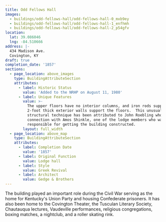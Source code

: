 ```yaml
---
title: Odd Fellows Hall
images:
  - buildings/odd-fellows-hall/odd-fellows-hall-0_mxb9ey
  - buildings/odd-fellows-hall/odd-fellows-hall-1_enfhmh
  - buildings/odd-fellows-hall/odd-fellows-hall-2_p54gfv
location:
  lat: 39.086046
  lng: -84.510666
address: |-
  434 Madison Ave.
  Covington, KY
draft: true
completion_date: '1857'
sections:
  - page_location: above_images
    type: BuildingAttributeSection
    attributes:
      - label: Historic Status
        value: 'Added to the NRHP on August 11, 1980'
      - label: Unique Features
        value: >-
          The upper floors have no interior columns, and iron rods supporated by
          2-foot thick exterior walls support the floors.  This unusual
          structural technique has been attributed to John Roebling who had a
          connection with Amos Shinkle, one of the lodge members who was partly
          responsible for getting the building constructed.
        layout: full_width
  - page_location: above_map
    type: BuildingAttributeSection
    attributes:
      - label: Completion Date
        value: '1857'
      - label: Original Function
        value: Lodge hall
      - label: Style
        value: Greek Revival
      - label: Architect
        value: Gedge & Brothers
---
```


The building played an important role during the Civil War serving as the home for Kentucky's Union Party and housing Confederate prisoners. It has also been home to the Covington Theater, the Tusculan Literary Society, Chautauqua lectures, Vaudeville performances, religious congregations, boxing matches, a nightclub, and a roller skating rink.
